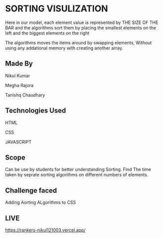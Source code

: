 
# SORTING VISULIZATION

Here in our model, each element value is represented by THE SIZE OF THE BAR and the algorithms sort them by placing the smallest elements on the left and the biggest elements on the right

The algorithms moves the items around by swapping elements, Without using any addational memory with creating another array.
## Made By
Nikul Kumar

Megha Rajora

Tanishq Chaudhary
## Technologies Used 

HTML 

CSS

JAVASCRIPT
## Scope
Can be use by students for better understanding Sorting. 
Find The time taken by seprate sorting algorithms on different numbers of elements.
## Challenge faced
Adding Aorting ALgorithms to CSS

## LIVE
https://rankers-nikul121003.vercel.app/
